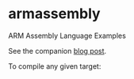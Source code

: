 # armassembly
ARM Assembly Language Examples

See the companion <a href="https:">blog post</a>.

To compile any given target:


